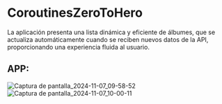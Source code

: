 # CoroutinesZeroToHero
La aplicación presenta una lista dinámica y eficiente de álbumes, que se actualiza automáticamente cuando se reciben nuevos datos de la API, proporcionando una experiencia fluida al usuario.

## APP:
![Captura de pantalla_2024-11-07_09-58-52](https://github.com/user-attachments/assets/c3da0a8d-eebd-4e2f-94aa-212a82d2de56)
![Captura de pantalla_2024-11-07_10-00-11](https://github.com/user-attachments/assets/3b162510-709c-4448-9c00-c46f9f0624f1)
